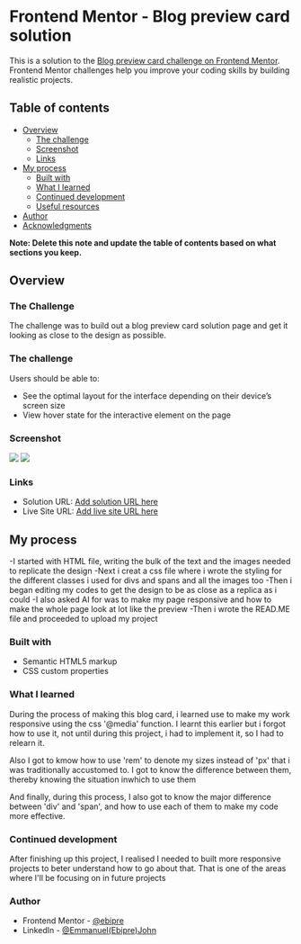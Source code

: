 # Frontend Mentor - Blog preview card solution

This is a solution to the [Blog preview card challenge on Frontend Mentor](https://www.frontendmentor.io/challenges/blog-preview-card-ckPaj01IcS). Frontend Mentor challenges help you improve your coding skills by building realistic projects. 

## Table of contents

- [Overview](#overview)
  - [The challenge](#the-challenge)
  - [Screenshot](#screenshot)
  - [Links](#links)
- [My process](#my-process)
  - [Built with](#built-with)
  - [What I learned](#what-i-learned)
  - [Continued development](#continued-development)
  - [Useful resources](#useful-resources)
- [Author](#author)
- [Acknowledgments](#acknowledgments)

**Note: Delete this note and update the table of contents based on what sections you keep.**

## Overview

### The Challenge
The challenge was to build out a blog preview card solution page and get it looking as close to the design as possible.


### The challenge

Users should be able to:
- See the optimal layout for the interface depending on their device’s screen size
- View hover state for the interactive element on the page


### Screenshot

![](./assets/images/)
![](./assets/images/my-screenshot)
### Links

- Solution URL: [Add solution URL here](https://your-solution-url.com)
- Live Site URL: [Add live site URL here](https://your-live-site-url.com)

## My process
-I started with HTML file, writing the bulk of the text and the images needed to replicate the design
-Next i creat a css file where i wrote the styling for the different classes i used for divs and spans and all the images too
-Then i began editing my codes to get the design to be as close as a replica as i could
-I also asked AI for was to make my page responsive and how to make the whole page look at lot like the preview
-Then i wrote the READ.ME file and proceeded to upload my project
### Built with

- Semantic HTML5 markup
- CSS custom properties



### What I learned
During the process of making this blog card, i learned use to make my work responsive using the css '@media' function. 
I learnt this earlier but i forgot how to use it, not until during this project, i had to implement it, so I had to relearn it.

Also I got to kmow how to use 'rem' to denote my sizes instead of 'px' that i was traditionally accustomed to.
I got to know the difference between them, thereby knowing the situation inwhich to use them

And finally, during this process, I also got to know the major difference between 'div' and 'span', and how to use each of them to make my code more effective.


### Continued development
After finishing up this project, I realised I needed to built more responsive projects to beter understand how to go about that. That is one of the areas where I'll be focusing on in future projects

### Author


- Frontend Mentor - [@ebipre](https://www.frontendmentor.io/profile/ebipre)
- LinkedIn - [@Emmanuel(Ebipre)John](www.linkedin.com/in/emmanuel-ebipre-john)



